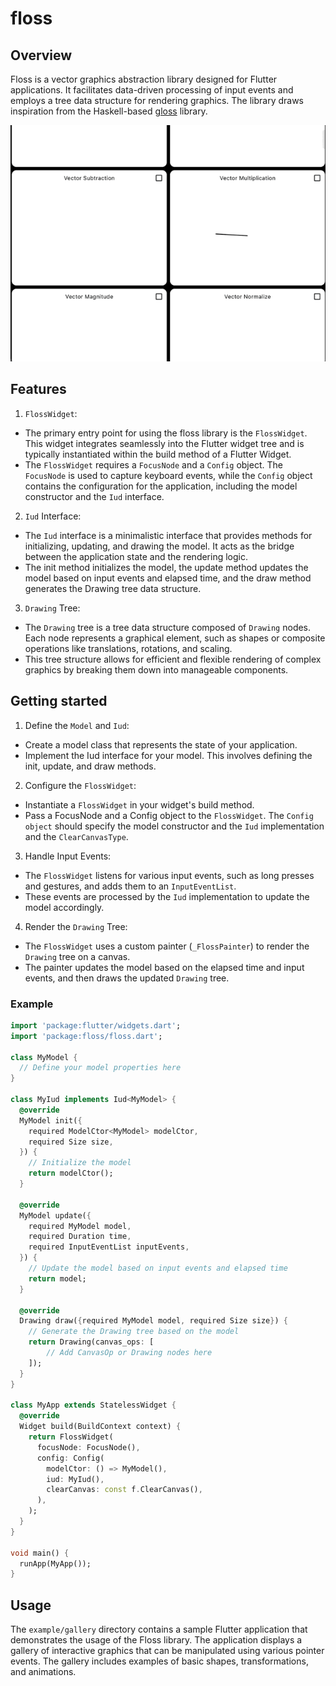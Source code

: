 # floss

## Overview
Floss is a vector graphics abstraction library designed for Flutter
applications. It facilitates data-driven processing of input events and employs
a tree data structure for rendering graphics. The library draws inspiration from
the Haskell-based [gloss](https://github.com/benl23x5/gloss) library.

![](example.gif)

## Features
1. `FlossWidget`:
- The primary entry point for using the floss library is the `FlossWidget`. This
  widget integrates seamlessly into the Flutter widget tree and is typically
  instantiated within the build method of a Flutter Widget.
- The `FlossWidget` requires a `FocusNode` and a `Config` object. The
  `FocusNode` is used to capture keyboard events, while the `Config` object
  contains the configuration for the application, including the model
  constructor and the `Iud` interface.

2. `Iud` Interface:
- The `Iud` interface is a minimalistic interface that provides methods for
  initializing, updating, and drawing the model. It acts as the bridge between
  the application state and the rendering logic.
- The init method initializes the model, the update method updates the model
  based on input events and elapsed time, and the draw method generates the
  Drawing tree data structure.

3. `Drawing` Tree:
- The `Drawing` tree is a tree data structure composed of `Drawing` nodes. Each
  node represents a graphical element, such as shapes or composite operations
  like translations, rotations, and scaling.
- This tree structure allows for efficient and flexible rendering of complex
  graphics by breaking them down into manageable components.

## Getting started
1. Define the `Model` and `Iud`:
- Create a model class that represents the state of your application.
- Implement the Iud interface for your model. This involves defining the init,
  update, and draw methods.

2. Configure the `FlossWidget`:
- Instantiate a `FlossWidget` in your widget's build method.
- Pass a FocusNode and a Config object to the `FlossWidget`. The `Config object`
  should specify the model constructor and the `Iud` implementation and the
  `ClearCanvasType`.

3. Handle Input Events:
- The `FlossWidget` listens for various input events, such as long presses and
  gestures, and adds them to an `InputEventList`.
- These events are processed by the `Iud` implementation to update the model
  accordingly.

4. Render the `Drawing` Tree:
- The `FlossWidget` uses a custom painter (`_FlossPainter`) to render the
  `Drawing` tree on a canvas.
- The painter updates the model based on the elapsed time and input events, and
  then draws the updated `Drawing` tree.

### Example

```dart
import 'package:flutter/widgets.dart';
import 'package:floss/floss.dart';

class MyModel {
  // Define your model properties here
}

class MyIud implements Iud<MyModel> {
  @override
  MyModel init({
    required ModelCtor<MyModel> modelCtor,
    required Size size,
  }) {
    // Initialize the model
    return modelCtor();
  }

  @override
  MyModel update({
    required MyModel model,
    required Duration time,
    required InputEventList inputEvents,
  }) {
    // Update the model based on input events and elapsed time
    return model;
  }

  @override
  Drawing draw({required MyModel model, required Size size}) {
    // Generate the Drawing tree based on the model
    return Drawing(canvas_ops: [
        // Add CanvasOp or Drawing nodes here
    ]);
  }
}

class MyApp extends StatelessWidget {
  @override
  Widget build(BuildContext context) {
    return FlossWidget(
      focusNode: FocusNode(),
      config: Config(
        modelCtor: () => MyModel(),
        iud: MyIud(),
        clearCanvas: const f.ClearCanvas(),
      ),
    );
  }
}

void main() {
  runApp(MyApp());
}

```

## Usage

The `example/gallery` directory contains a sample Flutter application that
demonstrates the usage of the Floss library. The application displays a gallery
of interactive graphics that can be manipulated using various pointer events.
The gallery includes examples of basic shapes, transformations, and animations.
